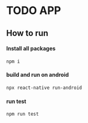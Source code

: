 # TODO APP

## How to run

#### Install all packages
    npm i

#### build and run on android
    npx react-native run-android


#### run test
    npm run test